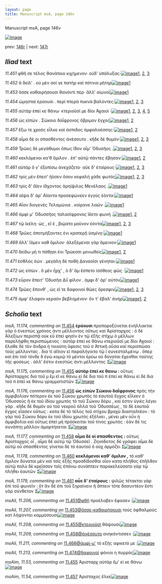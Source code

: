 ```yaml
---
layout: page
title: Manuscript msA, page 146v
---
```


Manuscript msA, page 146v

[![image](http://www.homermultitext.org/iipsrv?OBJ=IIP,1.0&FIF=/project/homer/pyramidal/deepzoom/hmt/vaimg/2017a/VA146VN_0648.tif&WID=100&CVT=JPEG)](http://www.homermultitext.org/ict2/?urn=urn:cite2:hmt:vaimg.2017a:VA146VN_0648)

prev:  [146r](../146r) | next:  [147r](../147r)

## *Iliad* text

*11.451* <a id="11.451"/> φθῆ σε τέλος θανάτοιο κιχήμενον· οὐδ' ὑπάλυξας·[![image](http://www.homermultitext.org/iipsrv?OBJ=IIP,1.0&FIF=/project/homer/pyramidal/deepzoom/hmt/vaimg/2017a/VA146VN_0648.tif&RGN=0.497,0.2252,0.433,0.0285&WID=1000&CVT=JPEG)](http://www.homermultitext.org/ict2/?urn=urn:cite2:hmt:vaimg.2017a:VA146VN_0648@0.497,0.2252,0.433,0.0285)[1](#msAil_11.206), [2](#msA_11.172), [3](#msA_11.164)

*11.452* <a id="11.452"/> ᾶ δείλ' . οὐ μὲν σοί γε πατὴρ καὶ πότνια μήτηρ[![image](http://www.homermultitext.org/iipsrv?OBJ=IIP,1.0&FIF=/project/homer/pyramidal/deepzoom/hmt/vaimg/2017a/VA146VN_0648.tif&RGN=0.493,0.2455,0.399,0.0278&WID=1000&CVT=JPEG)](http://www.homermultitext.org/ict2/?urn=urn:cite2:hmt:vaimg.2017a:VA146VN_0648@0.493,0.2455,0.399,0.0278)[1](#msA_11.164)

*11.453* <a id="11.453"/> ὄσσε καθαιρήσουσι θανόντί περ· ἂλλ' οἰωνοὶ[![image](http://www.homermultitext.org/iipsrv?OBJ=IIP,1.0&FIF=/project/homer/pyramidal/deepzoom/hmt/vaimg/2017a/VA146VN_0648.tif&RGN=0.497,0.2635,0.363,0.027&WID=1000&CVT=JPEG)](http://www.homermultitext.org/ict2/?urn=urn:cite2:hmt:vaimg.2017a:VA146VN_0648@0.497,0.2635,0.363,0.027)[1](#msA_11.164)

*11.454* <a id="11.454"/> ὠμησταὶ ἐρύουσι . περὶ πτερὰ πυκνὰ βαλόντες·[![image](http://www.homermultitext.org/iipsrv?OBJ=IIP,1.0&FIF=/project/homer/pyramidal/deepzoom/hmt/vaimg/2017a/VA146VN_0648.tif&RGN=0.496,0.2823,0.402,0.024&WID=1000&CVT=JPEG)](http://www.homermultitext.org/ict2/?urn=urn:cite2:hmt:vaimg.2017a:VA146VN_0648@0.496,0.2823,0.402,0.024)[1](#msA_11.174), [2](#msA_11.173), [3](#msA_11.164)

*11.455* <a id="11.455"/> αὐτὰρ ἐπεί κε θάνω· κτεριοῦσί με δῖοι Ἀχαιοί ·[![image](http://www.homermultitext.org/iipsrv?OBJ=IIP,1.0&FIF=/project/homer/pyramidal/deepzoom/hmt/vaimg/2017a/VA146VN_0648.tif&RGN=0.495,0.2988,0.398,0.027&WID=1000&CVT=JPEG)](http://www.homermultitext.org/ict2/?urn=urn:cite2:hmt:vaimg.2017a:VA146VN_0648@0.495,0.2988,0.398,0.027)[1](#msA_11.175), [2](#msAim_11.53), [3](#msAext_11.11), [4](#msAil_11.208), [5](#msA_11.164)

*11.456* <a id="11.456"/> ὡς εἰπὼν . Σώκοιο δαΐφρονος ὄβριμον ἔγχος[![image](http://www.homermultitext.org/iipsrv?OBJ=IIP,1.0&FIF=/project/homer/pyramidal/deepzoom/hmt/vaimg/2017a/VA146VN_0648.tif&RGN=0.488,0.3183,0.402,0.0308&WID=1000&CVT=JPEG)](http://www.homermultitext.org/ict2/?urn=urn:cite2:hmt:vaimg.2017a:VA146VN_0648@0.488,0.3183,0.402,0.0308)[1](#msA_11.176), [2](#msA_11.164)

*11.457* <a id="11.457"/> ἔξω τε χροὸς εἷλκε καὶ ἀσπιδος ὀμφαλοέσσης·[![image](http://www.homermultitext.org/iipsrv?OBJ=IIP,1.0&FIF=/project/homer/pyramidal/deepzoom/hmt/vaimg/2017a/VA146VN_0648.tif&RGN=0.492,0.3386,0.4,0.03&WID=1000&CVT=JPEG)](http://www.homermultitext.org/ict2/?urn=urn:cite2:hmt:vaimg.2017a:VA146VN_0648@0.492,0.3386,0.4,0.03)[1](#msAim_11.54), [2](#msA_11.164)

*11.458* <a id="11.458"/> αἷμα δέ οι σπασθέντος ἀνέσσυτο . κῆδε δὲ θυμόν·[![image](http://www.homermultitext.org/iipsrv?OBJ=IIP,1.0&FIF=/project/homer/pyramidal/deepzoom/hmt/vaimg/2017a/VA146VN_0648.tif&RGN=0.494,0.3589,0.41,0.0278&WID=1000&CVT=JPEG)](http://www.homermultitext.org/ict2/?urn=urn:cite2:hmt:vaimg.2017a:VA146VN_0648@0.494,0.3589,0.41,0.0278)[1](#msA_11.177), [2](#msAil_11.209), [3](#msA_11.164)

*11.459* <a id="11.459"/> Τρῶες δὲ μεγάθυμοι ὅπως ἴ̈δον αἷμ' Ὀδυσῆος .[![image](http://www.homermultitext.org/iipsrv?OBJ=IIP,1.0&FIF=/project/homer/pyramidal/deepzoom/hmt/vaimg/2017a/VA146VN_0648.tif&RGN=0.497,0.3761,0.407,0.0293&WID=1000&CVT=JPEG)](http://www.homermultitext.org/ict2/?urn=urn:cite2:hmt:vaimg.2017a:VA146VN_0648@0.497,0.3761,0.407,0.0293)[1](#msAim_11.55), [2](#msAext_11.12), [3](#msA_11.164)

*11.460* <a id="11.460"/> κεκλόμενοι κα'θ ὅμιλον . ἐπ' αὐτῷ πάντες ἔβησαν·[![image](http://www.homermultitext.org/iipsrv?OBJ=IIP,1.0&FIF=/project/homer/pyramidal/deepzoom/hmt/vaimg/2017a/VA146VN_0648.tif&RGN=0.496,0.3964,0.424,0.0255&WID=1000&CVT=JPEG)](http://www.homermultitext.org/ict2/?urn=urn:cite2:hmt:vaimg.2017a:VA146VN_0648@0.496,0.3964,0.424,0.0255)[1](#msA_11.178), [2](#msA_11.164)

*11.461* <a id="11.461"/> αὐτὰρ ὅ γ' ἐξοπίσω ἀνεχάζετο· αῦε δ' ἑταίρους·[![image](http://www.homermultitext.org/iipsrv?OBJ=IIP,1.0&FIF=/project/homer/pyramidal/deepzoom/hmt/vaimg/2017a/VA146VN_0648.tif&RGN=0.496,0.4152,0.388,0.0285&WID=1000&CVT=JPEG)](http://www.homermultitext.org/ict2/?urn=urn:cite2:hmt:vaimg.2017a:VA146VN_0648@0.496,0.4152,0.388,0.0285)[1](#msA_11.179), [2](#msAil_11.210), [3](#msA_11.164)

*11.462* <a id="11.462"/> τρὶς μὲν ἔπειτ' ἤϋσεν ὅσον κεφαλὴ χάδε φωτός[![image](http://www.homermultitext.org/iipsrv?OBJ=IIP,1.0&FIF=/project/homer/pyramidal/deepzoom/hmt/vaimg/2017a/VA146VN_0648.tif&RGN=0.493,0.4362,0.411,0.0225&WID=1000&CVT=JPEG)](http://www.homermultitext.org/ict2/?urn=urn:cite2:hmt:vaimg.2017a:VA146VN_0648@0.493,0.4362,0.411,0.0225)[1](#msAim_11.56), [2](#msAint_11.21), [3](#msA_11.164)

*11.463* <a id="11.463"/> τρὶς δ' ἄϊεν ἰ̈άχοντος ἀρηί̈φιλος Μενέλαος .[![image](http://www.homermultitext.org/iipsrv?OBJ=IIP,1.0&FIF=/project/homer/pyramidal/deepzoom/hmt/vaimg/2017a/VA146VN_0648.tif&RGN=0.488,0.4512,0.416,0.027&WID=1000&CVT=JPEG)](http://www.homermultitext.org/ict2/?urn=urn:cite2:hmt:vaimg.2017a:VA146VN_0648@0.488,0.4512,0.416,0.027)[1](#msA_11.164)

*11.464* <a id="11.464"/> αῖψα δ' ὰρ' Αἴαντα προσεφώνεεν ἐγγὺς ἐόντα·[![image](http://www.homermultitext.org/iipsrv?OBJ=IIP,1.0&FIF=/project/homer/pyramidal/deepzoom/hmt/vaimg/2017a/VA146VN_0648.tif&RGN=0.491,0.473,0.412,0.0255&WID=1000&CVT=JPEG)](http://www.homermultitext.org/ict2/?urn=urn:cite2:hmt:vaimg.2017a:VA146VN_0648@0.491,0.473,0.412,0.0255)[1](#msA_11.164)

*11.465* <a id="11.465"/> Αἶαν διογενὲς Τελαμώνιε . κοίρανε λαῶν .[![image](http://www.homermultitext.org/iipsrv?OBJ=IIP,1.0&FIF=/project/homer/pyramidal/deepzoom/hmt/vaimg/2017a/VA146VN_0648.tif&RGN=0.492,0.4932,0.396,0.0218&WID=1000&CVT=JPEG)](http://www.homermultitext.org/ict2/?urn=urn:cite2:hmt:vaimg.2017a:VA146VN_0648@0.492,0.4932,0.396,0.0218)[1](#msA_11.164)

*11.466* <a id="11.466"/> ἀμφί μ' Ὀδυσσῆος ταλασίφρονος ἵ̈κετο φωνὴ .[![image](http://www.homermultitext.org/iipsrv?OBJ=IIP,1.0&FIF=/project/homer/pyramidal/deepzoom/hmt/vaimg/2017a/VA146VN_0648.tif&RGN=0.492,0.5105,0.408,0.0263&WID=1000&CVT=JPEG)](http://www.homermultitext.org/ict2/?urn=urn:cite2:hmt:vaimg.2017a:VA146VN_0648@0.492,0.5105,0.408,0.0263)[1](#msAim_11.57), [2](#msA_11.164)

*11.467* <a id="11.467"/> τῷ ϊκέλη· ὡς , εἴ ἑ , βιῴατο μοῦνον ἐόντα[![image](http://www.homermultitext.org/iipsrv?OBJ=IIP,1.0&FIF=/project/homer/pyramidal/deepzoom/hmt/vaimg/2017a/VA146VN_0648.tif&RGN=0.489,0.53,0.383,0.0255&WID=1000&CVT=JPEG)](http://www.homermultitext.org/ict2/?urn=urn:cite2:hmt:vaimg.2017a:VA146VN_0648@0.489,0.53,0.383,0.0255)[1](#msAil_11.212), [2](#msAint_11.22), [3](#msA_11.164)

*11.468* <a id="11.468"/> Τρῶες ἀποτμήξαντες ἐνι κρατερῇ ὑσμίνῃ·[![image](http://www.homermultitext.org/iipsrv?OBJ=IIP,1.0&FIF=/project/homer/pyramidal/deepzoom/hmt/vaimg/2017a/VA146VN_0648.tif&RGN=0.488,0.5476,0.408,0.027&WID=1000&CVT=JPEG)](http://www.homermultitext.org/ict2/?urn=urn:cite2:hmt:vaimg.2017a:VA146VN_0648@0.488,0.5476,0.408,0.027)[1](#msA_11.164)

*11.469* <a id="11.469"/> ἂλλ' ἴ̈ομεν καθ ὅμιλον· ἀλεξέμεναι γὰρ ἄμεινον·[![image](http://www.homermultitext.org/iipsrv?OBJ=IIP,1.0&FIF=/project/homer/pyramidal/deepzoom/hmt/vaimg/2017a/VA146VN_0648.tif&RGN=0.49,0.5661,0.426,0.0263&WID=1000&CVT=JPEG)](http://www.homermultitext.org/ict2/?urn=urn:cite2:hmt:vaimg.2017a:VA146VN_0648@0.49,0.5661,0.426,0.0263)[1](#msA_11.164)

*11.470* <a id="11.470"/> δείδω μή τι πάθῃσι ἐνι Τρώεσσι μονωθεὶς[![image](http://www.homermultitext.org/iipsrv?OBJ=IIP,1.0&FIF=/project/homer/pyramidal/deepzoom/hmt/vaimg/2017a/VA146VN_0648.tif&RGN=0.492,0.5863,0.415,0.0233&WID=1000&CVT=JPEG)](http://www.homermultitext.org/ict2/?urn=urn:cite2:hmt:vaimg.2017a:VA146VN_0648@0.492,0.5863,0.415,0.0233)[1](#msAim_11.58), [2](#msA_11.164)

*11.471* <a id="11.471"/> ἐσθλὸς ἐών . μεγάλη δὲ ποθὴ Δαναοῖσι γένηται·[![image](http://www.homermultitext.org/iipsrv?OBJ=IIP,1.0&FIF=/project/homer/pyramidal/deepzoom/hmt/vaimg/2017a/VA146VN_0648.tif&RGN=0.493,0.6044,0.409,0.021&WID=1000&CVT=JPEG)](http://www.homermultitext.org/ict2/?urn=urn:cite2:hmt:vaimg.2017a:VA146VN_0648@0.493,0.6044,0.409,0.021)[1](#msA_11.164)

*11.472* <a id="11.472"/> ὡς εἰπὼν . ὃ μὲν ἦρχ' , ὁ δ' ἅμ ἕσπετο ἰσόθεος φῶς ·[![image](http://www.homermultitext.org/iipsrv?OBJ=IIP,1.0&FIF=/project/homer/pyramidal/deepzoom/hmt/vaimg/2017a/VA146VN_0648.tif&RGN=0.492,0.6186,0.44,0.0285&WID=1000&CVT=JPEG)](http://www.homermultitext.org/ict2/?urn=urn:cite2:hmt:vaimg.2017a:VA146VN_0648@0.492,0.6186,0.44,0.0285)[1](#msA_11.164)

*11.473* <a id="11.473"/> εὗρον ἔπειτ' Ὀδυσῆα Διῒ φίλον . ἀμφι δ' ὰρ' αὐτὸν[![image](http://www.homermultitext.org/iipsrv?OBJ=IIP,1.0&FIF=/project/homer/pyramidal/deepzoom/hmt/vaimg/2017a/VA146VN_0648.tif&RGN=0.492,0.6389,0.438,0.0293&WID=1000&CVT=JPEG)](http://www.homermultitext.org/ict2/?urn=urn:cite2:hmt:vaimg.2017a:VA146VN_0648@0.492,0.6389,0.438,0.0293)[1](#msA_11.164)

*11.474* <a id="11.474"/> Τρῶες ἕπονθ' , ὡς εἴ τε δαφοινοὶ θῶες ὄρεσφιν[![image](http://www.homermultitext.org/iipsrv?OBJ=IIP,1.0&FIF=/project/homer/pyramidal/deepzoom/hmt/vaimg/2017a/VA146VN_0648.tif&RGN=0.49,0.6584,0.425,0.03&WID=1000&CVT=JPEG)](http://www.homermultitext.org/ict2/?urn=urn:cite2:hmt:vaimg.2017a:VA146VN_0648@0.49,0.6584,0.425,0.03)[1](#msAil_11.214), [2](#msAil_11.213), [3](#msA_11.164)

*11.475* <a id="11.475"/> ἀμφ' ἔλαφον κεραὸν βεβλημένον· ὅν τ' ἔβαλ' ἀνὴρ[![image](http://www.homermultitext.org/iipsrv?OBJ=IIP,1.0&FIF=/project/homer/pyramidal/deepzoom/hmt/vaimg/2017a/VA146VN_0648.tif&RGN=0.493,0.6802,0.434,0.0278&WID=1000&CVT=JPEG)](http://www.homermultitext.org/ict2/?urn=urn:cite2:hmt:vaimg.2017a:VA146VN_0648@0.493,0.6802,0.434,0.0278)[1](#msA_11.180), [2](#msA_11.164)

## *Scholia* text

*msA, 11.174, commenting on* [11.454](#11.454)  <a id="msA_11.174"/> **ἐρύουσι** προπαροξύνεται ἐνήλλακται γὰρ ὁ ἐνεστὼς χρόνος ἀντι μέλλοντος οὕτως καὶ Ἀρίσταρχος : ὁ δὲ Ἀλεξίων περισπᾷ οὐκ εὖ ἐπεί φησίν ἐν τῷ ἑξῆς στίχῳ ὁ μέλλων παρελήφθη περισπώμενος : αὐτὰρ ἐπεί κε θάνω κτεριοῦσί με δῖοι Ἀχαιοί : ἔλαθε δὲ τὸν ἄνδρα ἡ τοιαύτη ὕφεσις τοῦ σ Ἀττικῆ οὖσα καὶ περισπῶσα τοὺς μέλλοντας . δια τί αἴτιον εἰ παραλήγοιτο τῷ ϊ συνεσταλμένῳ . ὅπερ καὶ ἐπι τοῦ τόνδε δ ἐγὼ κομιῷ τὸ μέντοι ἐρύω οὐ δύναται ἔχεσθαι ταύτης τῆς φύσεως . ἀλλ' ἔστιν ἐνεστὼς ἀντι μέλλοντος ⁑[![image](http://www.homermultitext.org/iipsrv?OBJ=IIP,1.0&FIF=/project/homer/pyramidal/deepzoom/hmt/vaimg/2017a/VA146VN_0648.tif&RGN=0.241,0.1463,0.668,0.0675&WID=1000&CVT=JPEG)](http://www.homermultitext.org/ict2/?urn=urn:cite2:hmt:vaimg.2017a:VA146VN_0648@0.241,0.1463,0.668,0.0675)

*msA, 11.175, commenting on* [11.455](#11.455)  <a id="msA_11.175"/> **αὐτὰρ ἐπεί κε θανω :** οὕτως Ἀρίσταρχος δια τοῦ μ ἒμ εἴ κε θάνω εἰ δὲ δια τοῦ π ἐπεί κε θάνω εἰ δὲ δια τοῦ π ἐπεί κε θάνω γραμματιστῶν ⁑[![image](http://www.homermultitext.org/iipsrv?OBJ=IIP,1.0&FIF=/project/homer/pyramidal/deepzoom/hmt/vaimg/2017a/VA146VN_0648.tif&RGN=0.236,0.2026,0.214,0.0555&WID=1000&CVT=JPEG)](http://www.homermultitext.org/ict2/?urn=urn:cite2:hmt:vaimg.2017a:VA146VN_0648@0.236,0.2026,0.214,0.0555)

*msA, 11.176, commenting on* [11.456](#11.456)  <a id="msA_11.176"/> **ὡς εἰπὼν Σώκοιο δαΐφρονος** πρὸς τὴν ἀμφιβολίαν πότερον ἐκ τοῦ Σώκου χρωτὸς τὸ ἑαυτοῦ ἔγχος εἷλκεν ὁ Ὀδυσσεὺς ἢ ἐκ τοῦ ἰδίου χρωτὸς τὸ τοῦ Σώκου δόρυ , καὶ ἐστιν ὑγιὲς λέγει γὰρ . κῆδε δὲ θυμόν οὐ τοῦ νεκροῦ ἀλλὰ τοῦ Ὀδυσσέως , τὸ δὲ ἑαυτοῦ ἔγχος εἴασεν οὕτως : κατα δὲ τὸ τέλος τοῦ στίχου βραχὺ διασταλτέον : τὸ γὰρ τοῦ Σώκου δόρυ ἐκ τοῦ ἰδίου χρωτὸς ἐξέλκει , μένει μὲν οὖν ἡ ἀμφιβολία καὶ οὕτως ἐπεὶ μὴ πρόσκειται τοῦ τίνος χρωτός : ἐὰν δέ τις συνάπτῃ μᾶλλον ἁμαρτήσεται ⁑[![image](http://www.homermultitext.org/iipsrv?OBJ=IIP,1.0&FIF=/project/homer/pyramidal/deepzoom/hmt/vaimg/2017a/VA146VN_0648.tif&RGN=0.239,0.2491,0.207,0.1793&WID=1000&CVT=JPEG)](http://www.homermultitext.org/ict2/?urn=urn:cite2:hmt:vaimg.2017a:VA146VN_0648@0.239,0.2491,0.207,0.1793)

*msA, 11.177, commenting on* [11.458](#11.458)  <a id="msA_11.177"/> **αἷμα δέ οἱ σπασθεντος :** οὕτως Ἀρίσταρχος οἷ , αἷμα δὲ αὐτῷ τῷ Ὀδυσσεῖ . Ζηνόδοτος δὲ γράφει αἷμα δὲ αὐτῷ οὗ σπασθέντος γίνεται δὲ τὸ ἑαυτοῦ ὃ οὐχ ἁρμόζει ⁑[![image](http://www.homermultitext.org/iipsrv?OBJ=IIP,1.0&FIF=/project/homer/pyramidal/deepzoom/hmt/vaimg/2017a/VA146VN_0648.tif&RGN=0.243,0.4074,0.207,0.0675&WID=1000&CVT=JPEG)](http://www.homermultitext.org/ict2/?urn=urn:cite2:hmt:vaimg.2017a:VA146VN_0648@0.243,0.4074,0.207,0.0675)

*msA, 11.178, commenting on* [11.460](#11.460)  <a id="msA_11.178"/> **κεκλόμενοι καθ' ὅμιλον ,** τὸ καθ' ὅμιλον δύναται μὲν καὶ τοῖς ἑξῆς προσδίδοσθαι οἷον κατα πλῆθος ἐπῆλθον αὐτῷ πολὺ δὲ κρεῖσσον τοῖς ἐπάνω συνάπτειν παρακελεύσατο γὰρ τῷ πλήθει ἑαυτῶν ⁑[![image](http://www.homermultitext.org/iipsrv?OBJ=IIP,1.0&FIF=/project/homer/pyramidal/deepzoom/hmt/vaimg/2017a/VA146VN_0648.tif&RGN=0.239,0.4681,0.212,0.0773&WID=1000&CVT=JPEG)](http://www.homermultitext.org/ict2/?urn=urn:cite2:hmt:vaimg.2017a:VA146VN_0648@0.239,0.4681,0.212,0.0773)

*msA, 11.179, commenting on* [11.461](#11.461)  <a id="msA_11.179"/> **αὖε δ' ἑταίρους :** ψιλῶς τέτακται γὰρ ἐπὶ τοῦ φωνεῖν : ὅτ ἂν δὲ ἐπι τοῦ ξηραίνειν ἢ ἄπτειν τότε δασυντέον ἔστι γὰρ σύνθετον ⁑[![image](http://www.homermultitext.org/iipsrv?OBJ=IIP,1.0&FIF=/project/homer/pyramidal/deepzoom/hmt/vaimg/2017a/VA146VN_0648.tif&RGN=0.234,0.5356,0.213,0.057&WID=1000&CVT=JPEG)](http://www.homermultitext.org/ict2/?urn=urn:cite2:hmt:vaimg.2017a:VA146VN_0648@0.234,0.5356,0.213,0.057)

*msAil, 11.206, commenting on* [11.451@φθῆ](#11.451@φθῆ)  <a id="msAil_11.206"/> προέλαβεν ἔφασεν :[![image](http://www.homermultitext.org/iipsrv?OBJ=IIP,1.0&FIF=/project/homer/pyramidal/deepzoom/hmt/vaimg/2017a/VA146VN_0648.tif&RGN=0.519,0.2168,0.087,0.0158&WID=1000&CVT=JPEG)](http://www.homermultitext.org/ict2/?urn=urn:cite2:hmt:vaimg.2017a:VA146VN_0648@0.519,0.2168,0.087,0.0158)

*msAil, 11.207, commenting on* [11.453@ὄσσε-καθαιρήσουσι](#11.453@ὄσσε-καθαιρήσουσι)  <a id="msAil_11.207"/> τοὺς ὀφθαλμοὺς κατ λήψονται καμμύσουσι[![image](http://www.homermultitext.org/iipsrv?OBJ=IIP,1.0&FIF=/project/homer/pyramidal/deepzoom/hmt/vaimg/2017a/VA146VN_0648.tif&RGN=0.522,0.2581,0.195,0.0173&WID=1000&CVT=JPEG)](http://www.homermultitext.org/ict2/?urn=urn:cite2:hmt:vaimg.2017a:VA146VN_0648@0.522,0.2581,0.195,0.0173)

*msAil, 11.208, commenting on* [11.455@κτεριοῦσί](#11.455@κτεριοῦσί)  <a id="msAil_11.208"/> θάψουσι[![image](http://www.homermultitext.org/iipsrv?OBJ=IIP,1.0&FIF=/project/homer/pyramidal/deepzoom/hmt/vaimg/2017a/VA146VN_0648.tif&RGN=0.719,0.2993,0.045,0.012&WID=1000&CVT=JPEG)](http://www.homermultitext.org/ict2/?urn=urn:cite2:hmt:vaimg.2017a:VA146VN_0648@0.719,0.2993,0.045,0.012)

*msAil, 11.209, commenting on* [11.458@ἀνέσσυτο](#11.458@ἀνέσσυτο)  <a id="msAil_11.209"/> ανηκόντισσεν :[![image](http://www.homermultitext.org/iipsrv?OBJ=IIP,1.0&FIF=/project/homer/pyramidal/deepzoom/hmt/vaimg/2017a/VA146VN_0648.tif&RGN=0.715,0.3548,0.062,0.015&WID=1000&CVT=JPEG)](http://www.homermultitext.org/ict2/?urn=urn:cite2:hmt:vaimg.2017a:VA146VN_0648@0.715,0.3548,0.062,0.015)

*msAil, 11.211, commenting on* [11.466@ἀμφί-μ'](#11.466@ἀμφί-μ')  <a id="msAil_11.211"/> τὸ εξῆς αφικετό με :[![image](http://www.homermultitext.org/iipsrv?OBJ=IIP,1.0&FIF=/project/homer/pyramidal/deepzoom/hmt/vaimg/2017a/VA146VN_0648.tif&RGN=0.516,0.5064,0.086,0.015&WID=1000&CVT=JPEG)](http://www.homermultitext.org/ict2/?urn=urn:cite2:hmt:vaimg.2017a:VA146VN_0648@0.516,0.5064,0.086,0.015)

*msAil, 11.213, commenting on* [11.474@δαφοινοὶ](#11.474@δαφοινοὶ)  <a id="msAil_11.213"/> φόνιοι η πυρρός[![image](http://www.homermultitext.org/iipsrv?OBJ=IIP,1.0&FIF=/project/homer/pyramidal/deepzoom/hmt/vaimg/2017a/VA146VN_0648.tif&RGN=0.742,0.6587,0.055,0.0135&WID=1000&CVT=JPEG)](http://www.homermultitext.org/ict2/?urn=urn:cite2:hmt:vaimg.2017a:VA146VN_0648@0.742,0.6587,0.055,0.0135)

*msAim, 11.53, commenting on* [11.455](#11.455)  <a id="msAim_11.53"/> Ἀρισταρχ αὐτὰρ ἔμ' εί κε θάνω[![image](http://www.homermultitext.org/iipsrv?OBJ=IIP,1.0&FIF=/project/homer/pyramidal/deepzoom/hmt/vaimg/2017a/VA146VN_0648.tif&RGN=0.443,0.2963,0.058,0.0218&WID=1000&CVT=JPEG)](http://www.homermultitext.org/ict2/?urn=urn:cite2:hmt:vaimg.2017a:VA146VN_0648@0.443,0.2963,0.058,0.0218)

*msAim, 11.54, commenting on* [11.457](#11.457)  <a id="msAim_11.54"/> Ἀρισταχος ἕλκε[![image](http://www.homermultitext.org/iipsrv?OBJ=IIP,1.0&FIF=/project/homer/pyramidal/deepzoom/hmt/vaimg/2017a/VA146VN_0648.tif&RGN=0.434,0.3443,0.055,0.0203&WID=1000&CVT=JPEG)](http://www.homermultitext.org/ict2/?urn=urn:cite2:hmt:vaimg.2017a:VA146VN_0648@0.434,0.3443,0.055,0.0203)